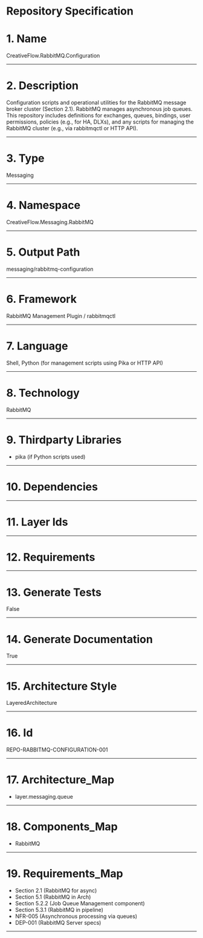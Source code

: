# Repository Specification

# 1. Name
CreativeFlow.RabbitMQ.Configuration


---

# 2. Description
Configuration scripts and operational utilities for the RabbitMQ message broker cluster (Section 2.1). RabbitMQ manages asynchronous job queues. This repository includes definitions for exchanges, queues, bindings, user permissions, policies (e.g., for HA, DLXs), and any scripts for managing the RabbitMQ cluster (e.g., via rabbitmqctl or HTTP API).


---

# 3. Type
Messaging


---

# 4. Namespace
CreativeFlow.Messaging.RabbitMQ


---

# 5. Output Path
messaging/rabbitmq-configuration


---

# 6. Framework
RabbitMQ Management Plugin / rabbitmqctl


---

# 7. Language
Shell, Python (for management scripts using Pika or HTTP API)


---

# 8. Technology
RabbitMQ


---

# 9. Thirdparty Libraries

- pika (if Python scripts used)


---

# 10. Dependencies



---

# 11. Layer Ids



---

# 12. Requirements



---

# 13. Generate Tests
False


---

# 14. Generate Documentation
True


---

# 15. Architecture Style
LayeredArchitecture


---

# 16. Id
REPO-RABBITMQ-CONFIGURATION-001


---

# 17. Architecture_Map

- layer.messaging.queue


---

# 18. Components_Map

- RabbitMQ


---

# 19. Requirements_Map

- Section 2.1 (RabbitMQ for async)
- Section 5.1 (RabbitMQ in Arch)
- Section 5.2.2 (Job Queue Management component)
- Section 5.3.1 (RabbitMQ in pipeline)
- NFR-005 (Asynchronous processing via queues)
- DEP-001 (RabbitMQ Server specs)


---

